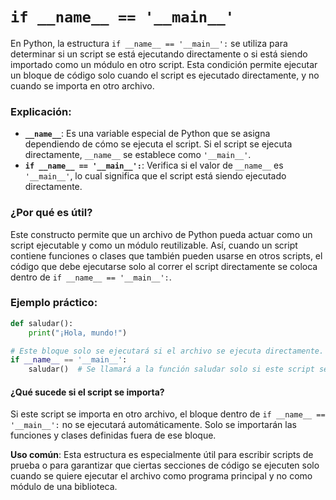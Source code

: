 
# ``if __name__ == '__main__'``
En Python, la estructura `if __name__ == '__main__':` se utiliza para determinar si un script se está ejecutando directamente o si está siendo importado como un módulo en otro script. Esta condición permite ejecutar un bloque de código solo cuando el script es ejecutado directamente, y no cuando se importa en otro archivo.

### Explicación:

- **`__name__`**: Es una variable especial de Python que se asigna dependiendo de cómo se ejecuta el script. Si el script se ejecuta directamente, `__name__` se establece como `'__main__'`.
- **`if __name__ == '__main__':`**: Verifica si el valor de `__name__` es `'__main__'`, lo cual significa que el script está siendo ejecutado directamente.

### ¿Por qué es útil?

Este constructo permite que un archivo de Python pueda actuar como un script ejecutable y como un módulo reutilizable. Así, cuando un script contiene funciones o clases que también pueden usarse en otros scripts, el código que debe ejecutarse solo al correr el script directamente se coloca dentro de `if __name__ == '__main__':`.

### Ejemplo práctico:

```python
def saludar():
    print("¡Hola, mundo!")

# Este bloque solo se ejecutará si el archivo se ejecuta directamente.
if __name__ == '__main__':
    saludar()  # Se llamará a la función saludar solo si este script se ejecuta directamente.
```

#### ¿Qué sucede si el script se importa?

Si este script se importa en otro archivo, el bloque dentro de `if __name__ == '__main__':` no se ejecutará automáticamente. Solo se importarán las funciones y clases definidas fuera de ese bloque.

**Uso común**: Esta estructura es especialmente útil para escribir scripts de prueba o para garantizar que ciertas secciones de código se ejecuten solo cuando se quiere ejecutar el archivo como programa principal y no como módulo de una biblioteca.
